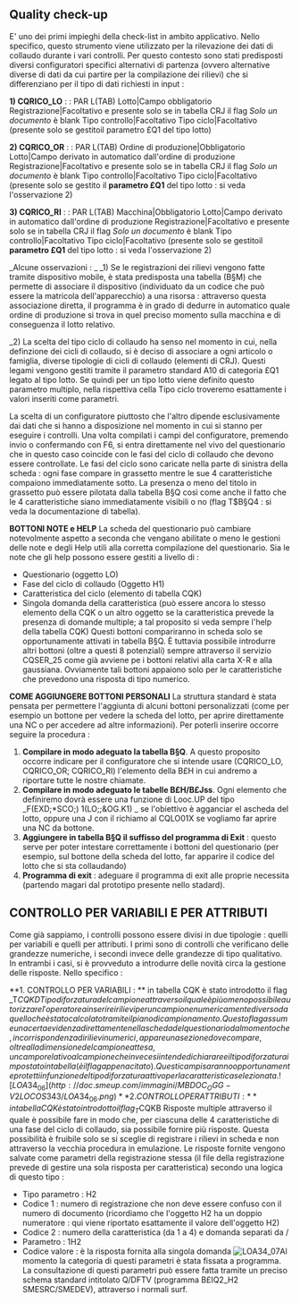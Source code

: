 
## Quality check-up
E' uno dei primi impieghi della check-list in ambito applicativo. Nello specifico, questo strumento viene utilizzato per la rilevazione dei dati di collaudo durante i vari controlli.
Per questo contesto sono stati predisposti diversi configuratori  specifici alternativi di partenza (ovvero alternative diverse di dati da cui partire per la compilazione dei rilievi) che si differenziano per il tipo di dati richiesti in input : 

**1) CQRICO_LO**
 :  : PAR L(TAB)
Lotto|Campo obbligatorio
Registrazione|Facoltativo e presente  solo se in tabella CRJ il flag _Solo un documento_ è blank
Tipo controllo|Facoltativo
Tipo ciclo|Facoltativo (presente solo se gestitoil parametro £Q1 del tipo lotto)

**2) CQRICO_OR**
 :  : PAR L(TAB)
Ordine di produzione|Obbligatorio
Lotto|Campo derivato in automatico dall'ordine di produzione
Registrazione|Facoltativo e presente  solo se in tabella CRJ il flag _Solo un documento_ è blank
Tipo controllo|Facoltativo
Tipo ciclo|Facoltativo (presente solo se gestito il **parametro £Q1** del tipo lotto :  si veda l'osservazione 2)

**3) CQRICO_RI**
 :  : PAR L(TAB)
Macchina|Obbligatorio
Lotto|Campo derivato in automatico dall'ordine di produzione
Registrazione|Facoltativo e presente  solo se in tabella CRJ il flag _Solo un documento_ è blank
Tipo controllo|Facoltativo
Tipo ciclo|Facoltativo (presente solo se gestitoil **parametro £Q1** del tipo lotto :  si veda l'osservazione 2)


_Alcune osservazioni : _
_1) Se le registrazioni dei rilievi vengono fatte tramite dispositivo mobile, è stata predisposta una tabella (B§M) che permette di associare il dispositivo (individuato da un codice che può essere la matricola dell'apparecchio) a una risorsa :  attraverso questa associazione diretta, il programma è in grado di dedurre in automatico quale ordine di produzione si trova in quel preciso momento sulla macchina e di conseguenza il lotto relativo.

_2) La scelta del tipo ciclo di collaudo ha senso nel momento in cui, nella definzione dei cicli di collaudo, si è deciso di associare a ogni articolo o famiglia, diverse tipologie di cicli di collaudo (elementi di CRJ). Questi legami vengono gestiti tramite il parametro standard A10 di categoria £Q1 legato al tipo lotto. Se quindi per un tipo lotto viene definito questo parametro multiplo, nella rispettiva cella Tipo ciclo troveremo esattamente i valori inseriti come parametri.

La scelta di un configuratore piuttosto che l'altro dipende esclusivamente dai dati che si hanno a disposizione nel momento in cui si stanno per eseguire i controlli. Una volta compilati i campi del configuratore, premendo invio o confermando con F6, si entra direttamente nel vivo del questionario che in questo caso coincide con le fasi del ciclo di collaudo che devono essere controllate. Le fasi del ciclo sono caricate nella parte di sinistra della scheda :  ogni fase compare in grassetto mentre le sue 4 caratteristiche compaiono immediatamente sotto. La presenza o meno del titolo in grassetto può essere pilotata dalla tabella B§Q così come anche il fatto che le 4 caratteristiche siano immediatamente visibili o no (flag T$B§Q4 :  si veda la documentazione di tabella).

**BOTTONI NOTE e HELP**
La scheda del questionario può cambiare notevolmente aspetto a seconda che vengano abilitate o meno le gestioni delle note e degli Help utili alla corretta compilazione del questionario. Sia le note che gli help possono essere gestiti a livello di : 
-  Questionario (oggetto LO)
-  Fase del ciclo di collaudo (Oggetto H1)
-  Caratteristica del ciclo (elemento di tabella CQK)
-  Singola domanda della caratteristica (può essere ancora lo stesso elemento della CQK o un altro oggetto se la caratteristica prevede la presenza di domande multiple; a tal proposito si veda sempre l'help della tabella CQK)
Questi bottoni compariranno in scheda solo se opportunamente attivati in tabella B§Q.
È tuttavia possibile introdurre altri bottoni (oltre a questi 8 potenziali) sempre attraverso il servizio CQSER_25 come già avviene pe i bottoni relativi alla carta X-R e alla gaussiana. Ovviamente tali bottoni appaiono solo per  le caratteristiche che prevedono una risposta di tipo numerico.

**COME AGGIUNGERE BOTTONI PERSONALI**
La struttura standard è stata pensata per permettere l'aggiunta di alcuni bottoni personalizzati (come per esempio un bottone per vedere la scheda del lotto,  per aprire direttamente una NC o per accedere ad altre informazioni).
Per poterli inserire occorre seguire la procedura : 
1) **Compilare in modo adeguato la tabella B§Q**. A questo proposito occorre indicare per il configuratore che si intende usare (CQRICO_LO, CQRICO_OR; CQRICO_RI) l'elemento della B£H in cui andremo a riportare tutte le nostre chiamate.
2) **Compilare in modo adeguato le tabelle B£H/B£Jss**. Ogni elemento che definiremo dovrà essere una funzione di Looc.UP del tipo  _F(EXD;\*SCO;) 1(LO;;&OG.K1) _ se l'obiettivo è agganciar el ascheda del lotto, oppure una J con il richiamo al CQLO01X se vogliamo far aprire una NC da bottone.
3) **Aggiungere in tabella B§Q il suffisso del programma di Exit** :  questo serve per poter intestare correttamente i bottoni del questionario (per esempio, sul bottone della scheda del lotto, far apparire il codice del lotto che si sta collaudando)
4) **Programma di exit** :  adeguare il programma di exit alle proprie necessita (partendo magari dal prototipo presente nello stadard).


## CONTROLLO PER VARIABILI E PER ATTRIBUTI
Come già sappiamo, i controlli possono essere divisi in due tipologie :  quelli per variabili e quelli per attributi. I primi sono di controlli che verificano delle grandezze numeriche, i secondi invece delle grandezze di tipo qualitativo. In entrambi i casi, si è provveduto a introdurre delle novità circa la gestione delle risposte. Nello specifico : 

**1. CONTROLLO PER VARIABILI : ** in tabella CQK è stato introdotto il flag _T$CQKD Tipo di forzatura del campione attraverso il quale è più o meno possibile autorizzare l'operatore a inserire i rilievi per un campione numericamente diverso da quello che è stato calcolato tramite il piano di campionamento. Questo flag assume una certa evidenza direttamente nella scheda del questionario dal momento che, in corrispondenza di rilievi numerici, appare una sezione dove compare, oltre alla dimensione del campione attesa, un campo relativo al campione che invece si intende dichiarare e il tipo di forzatura impostato in tabella (è il flag appena citato). Questi campi saranno opportunamente protetti in funzione del tipo di forzatura attivo per la caratteristica selezionata.
![LOA34_06](http://doc.smeup.com/immagini/MBDOC_OGG-V2LOCOS343/LOA34_06.png)**2. CONTROLLO PER ATTRIBUTI : **in tabella CQK è stato introdotto il flag _T$CQKB Risposte multiple attraverso il quale è possibile fare in modo che, per ciascuna delle 4 caratteristiche di una fase del ciclo di collaudo, sia possibile fornire più risposte. Questa possibilità è fruibile solo se si sceglie di registrare i rilievi in scheda e non attraverso la vecchia procedura in emulazione. Le risposte fornite vengono salvate come parametri della registrazione stessa (il file della registrazione prevede di gestire una sola risposta per caratteristica) secondo una logica di questo tipo : 

-  Tipo parametro :  H2
-  Codice 1 :  numero di registrazione che non deve essere confuso con il numero di documento (ricordiamo che l'oggetto H2 ha un doppio numeratore :  qui viene riportato esattamente il valore dell'oggetto H2)
-  Codice 2 :  numero della caratteristica (da 1 a 4) e domanda separati da /
-  Parametro :  1H2
-  Codice valore :  è la risposta fornita alla singola domanda
![LOA34_07](http://doc.smeup.com/immagini/MBDOC_OGG-V2LOCOS343/LOA34_07.png)Al momento la categoria di questi parametri è stata fissata a programma.
La consultazione di questi parametri può essere fatta tramite un preciso schema standard intitolato Q/DFTV (programma B£IQ2_H2 SMESRC/SMEDEV), attraverso i normali surf.



